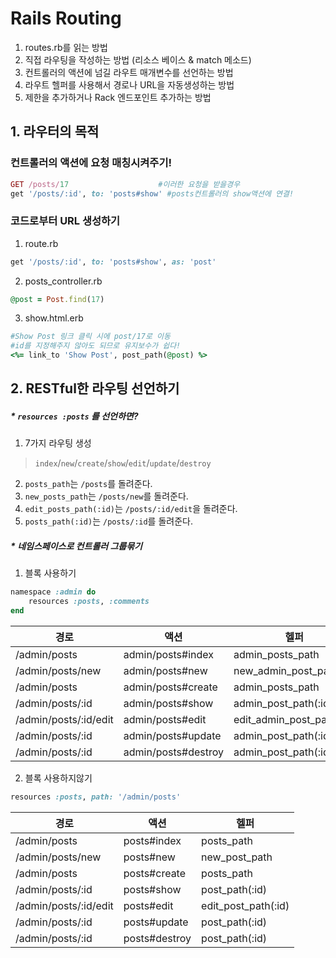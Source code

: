 # Rails Routing
1. routes.rb를 읽는 방법
2. 직접 라우팅을 작성하는 방법 (리소스 베이스 & match 메소드)
3. 컨트롤러의 액션에 넘길 라우트 매개변수를 선언하는 방법
4. 라우트 헬퍼를 사용해서 경로나 URL을 자동생성하는 방법
5. 제한을 추가하거나 Rack 엔드포인트 추가하는 방법

## 1. 라우터의 목적
### **컨트롤러의 액션에 요청 매칭시켜주기!**
```ruby
GET /posts/17 					 #이러한 요청을 받을경우
get '/posts/:id', to: 'posts#show' #posts컨트롤러의 show액션에 연결!
```

### **코드로부터 URL 생성하기**
1. route.rb
```ruby
get '/posts/:id', to: 'posts#show', as: 'post'
```

2. posts_controller.rb
```ruby
@post = Post.find(17)
```

3. show.html.erb
```ruby
#Show Post 링크 클릭 시에 post/17로 이동
#id를 지정해주지 않아도 되므로 유지보수가 쉽다!
<%= link_to 'Show Post', post_path(@post) %>
```

## 2. RESTful한 라우팅 선언하기
##### * `resources :posts` 를 선언하면?
1. 7가지 라우팅 생성
>`index`/`new`/`create`/`show`/`edit`/`update`/`destroy` 
2. `posts_path`는 `/posts`를 돌려준다.
3. `new_posts_path`는 `/posts/new`를 돌려준다.
4. `edit_posts_path(:id)`는 `/posts/:id/edit`을 돌려준다.
5. `posts_path(:id)`는 `/posts/:id`를 돌려준다.

##### * 네임스페이스로 컨트롤러 그룹묶기
1. 블록 사용하기
```ruby
namespace :admin do
	resources :posts, :comments
end
```

| 경로 | 액션 | 헬퍼 |
|--------|--------|--------|
| /admin/posts | admin/posts#index | admin_posts_path |
| /admin/posts/new | admin/posts#new | new_admin_post_path |
| /admin/posts | admin/posts#create | admin_posts_path |
| /admin/posts/:id | admin/posts#show | admin_post_path(:id) |
| /admin/posts/:id/edit | admin/posts#edit | edit_admin_post_path(:id) |
| /admin/posts/:id | admin/posts#update | admin_post_path(:id) |
| /admin/posts/:id | admin/posts#destroy | admin_post_path(:id) |

2. 블록 사용하지않기
```ruby
resources :posts, path: '/admin/posts'
```

| 경로 | 액션 | 헬퍼 |
|--------|--------|--------|
| /admin/posts | posts#index | posts_path |
| /admin/posts/new | posts#new | new_post_path |
| /admin/posts | posts#create | posts_path |
| /admin/posts/:id | posts#show | post_path(:id) |
| /admin/posts/:id/edit | posts#edit | edit_post_path(:id) |
| /admin/posts/:id | posts#update | post_path(:id) |
| /admin/posts/:id | posts#destroy | post_path(:id) |

